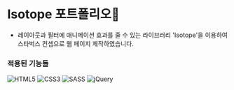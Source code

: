 # Isotope 포트폴리오🔨
  - 레이아웃과 필터에 애니메이션 효과를 줄 수 있는 라이브러리 'Isotope'을 이용하여 스타벅스 컨셉으로 웹 페이지 제작하였습니다.
  
### 적용된 기능들
![HTML5](https://img.shields.io/badge/html5-%23E34F26.svg?style=for-the-badge&logo=html5&logoColor=white) ![CSS3](https://img.shields.io/badge/css3-%231572B6.svg?style=for-the-badge&logo=css3&logoColor=white) ![SASS](https://img.shields.io/badge/SASS-hotpink.svg?style=for-the-badge&logo=SASS&logoColor=white) ![jQuery](https://img.shields.io/badge/jquery-%230769AD.svg?style=for-the-badge&logo=jquery&logoColor=white)
<br>

